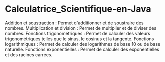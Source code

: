 # Calculatrice_Scientifique-en-Java
Addition et soustraction : Permet d'additionner et de soustraire des nombres.
Multiplication et division : Permet de multiplier et de diviser des nombres.
Fonctions trigonométriques : Permet de calculer des valeurs trigonométriques telles que le sinus, le cosinus et la tangente.
Fonctions logarithmiques : Permet de calculer des logarithmes de base 10 ou de base naturelle.
Fonctions exponentielles : Permet de calculer des exponentielles et des racines carrées.
